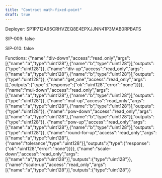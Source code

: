 ```yaml
---
title: "Contract math-fixed-point"
draft: true
---
```

Deployer: SP1P712A95CRHVZEQ8E4EPXJJNN41P3MAB0RPBATS

SIP-009: false

SIP-010: false

Functions:
{"name":"div-down","access":"read_only","args":[{"name":"a","type":"uint128"},{"name":"b","type":"uint128"}],"outputs":{"type":"uint128"}}, {"name":"div-up","access":"read_only","args":[{"name":"a","type":"uint128"},{"name":"b","type":"uint128"}],"outputs":{"type":"uint128"}}, {"name":"get_one","access":"read_only","args":[],"outputs":{"type":{"response":{"ok":"uint128","error":"none"}}}}, {"name":"mul-down","access":"read_only","args":[{"name":"a","type":"uint128"},{"name":"b","type":"uint128"}],"outputs":{"type":"uint128"}}, {"name":"mul-up","access":"read_only","args":[{"name":"a","type":"uint128"},{"name":"b","type":"uint128"}],"outputs":{"type":"uint128"}}, {"name":"pow-down","access":"read_only","args":[{"name":"a","type":"uint128"},{"name":"b","type":"uint128"}],"outputs":{"type":"uint128"}}, {"name":"pow-up","access":"read_only","args":[{"name":"a","type":"uint128"},{"name":"b","type":"uint128"}],"outputs":{"type":"uint128"}}, {"name":"round-for-up","access":"read_only","args":[{"name":"a","type":"uint128"},{"name":"tolerance","type":"uint128"}],"outputs":{"type":{"response":{"ok":"uint128","error":"none"}}}}, {"name":"scale-down","access":"read_only","args":[{"name":"a","type":"uint128"}],"outputs":{"type":"uint128"}}, {"name":"scale-up","access":"read_only","args":[{"name":"a","type":"uint128"}],"outputs":{"type":"uint128"}}
